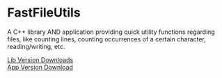 # FastFileUtils
A C++ library AND application providing quick utility functions regarding files, like counting lines, counting occurrences of a certain character, reading/writing, etc. 
 
[Lib Version Downloads](https://drive.google.com/drive/u/0/folders/1fJwQvrNA96_cPj5jx-Q0dpS9T6gKqmiZ)  
[App Version Download](https://drive.google.com/drive/u/0/folders/14kCHii4H9GhrqX-ilEfJNlWsctBirapQ)
